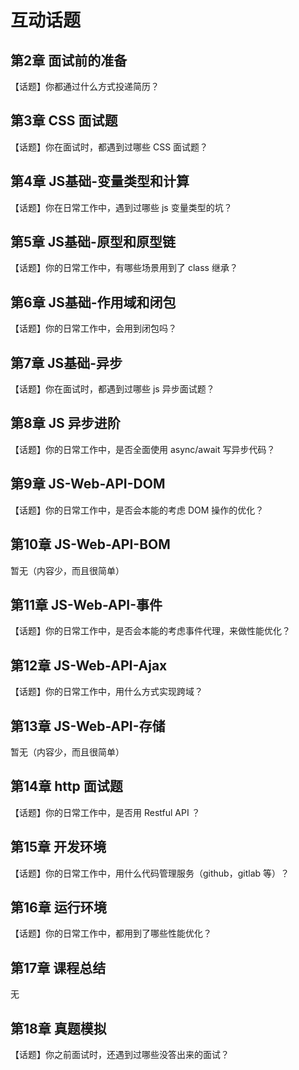 # 互动话题

## 第2章 面试前的准备

【话题】你都通过什么方式投递简历？

## 第3章 CSS 面试题

【话题】你在面试时，都遇到过哪些 CSS 面试题？

## 第4章 JS基础-变量类型和计算

【话题】你在日常工作中，遇到过哪些 js 变量类型的坑？

## 第5章 JS基础-原型和原型链

【话题】你的日常工作中，有哪些场景用到了 class 继承？

## 第6章 JS基础-作用域和闭包

【话题】你的日常工作中，会用到闭包吗？

## 第7章 JS基础-异步

【话题】你在面试时，都遇到过哪些 js 异步面试题？

## 第8章 JS 异步进阶

【话题】你的日常工作中，是否全面使用 async/await 写异步代码？

## 第9章 JS-Web-API-DOM

【话题】你的日常工作中，是否会本能的考虑 DOM 操作的优化？

## 第10章 JS-Web-API-BOM

暂无（内容少，而且很简单）

## 第11章 JS-Web-API-事件

【话题】你的日常工作中，是否会本能的考虑事件代理，来做性能优化？

## 第12章 JS-Web-API-Ajax

【话题】你的日常工作中，用什么方式实现跨域？

## 第13章 JS-Web-API-存储

暂无（内容少，而且很简单）

## 第14章 http 面试题

【话题】你的日常工作中，是否用 Restful API ？

## 第15章 开发环境

【话题】你的日常工作中，用什么代码管理服务（github，gitlab 等）？

## 第16章 运行环境

【话题】你的日常工作中，都用到了哪些性能优化？

## 第17章 课程总结

无

## 第18章 真题模拟

【话题】你之前面试时，还遇到过哪些没答出来的面试？
